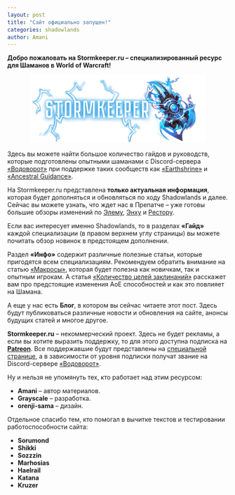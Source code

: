 ```yaml
---
layout: post
title: "Сайт официально запущен!"
categories: shadowlands 
author: Amani
---
```

**Добро пожаловать на Stormkeeper.ru – специализированный ресурс для Шаманов в World of Warcraft!**

<p align="center">
<img src="/assets/img/logos/sk_full.png" width=400x> 
</p>

Здесь вы можете найти большое количество гайдов и руководств, которые подготовлены опытными шаманами с Discord-сервера [«Водоворот»](https://discordapp.com/invite/zTQhBn8) при поддержке таких сообществ как [«Earthshrine»](https://discord.gg/earthshrine) и [«Ancestral Guidance»](https://discord.gg/AcTek6e).

На Stormkeeper.ru представлена **только актуальная информация**, которая будет дополняться и обновляться по ходу Shadowlands и далее. Сейчас вы можете узнать, что ждет нас в Препатче – уже готовы большие обзоры изменений по [Элему](https://stormkeeper.ru/ele/prepatch.html), [Энху](https://stormkeeper.ru/enh/prepatch.html) и [Рестору](https://stormkeeper.ru/resto/prepatch.html).

<!--more-->

Если вас интересует именно Shadowlands, то в разделах **«Гайд»** каждой специализации (в правом верхнем углу страницы) вы можете почитать обзор новинок в предстоящем дополнении.

Раздел **«Инфо»** содержит различные полезные статьи, которые пригодятся всем специализациям. Рекомендуем обратить внимание на статью [«Макросы»](https://stormkeeper.ru/info/macros.html), которая будет полезна как новичкам, так и опытным игрокам. А статья [«Количество целей заклинаний»](https://stormkeeper.ru/info/target_cap.html) расскажет вам про предстоящие изменения АоЕ способностей и как это повлияет на Шамана.

А еще у нас есть **Блог**, в котором вы сейчас читаете этот пост. Здесь будут публиковаться различные новости и обновления на сайте, анонсы будущих статей и многое другое.

**Stormkeeper.ru** – некоммерческий проект. Здесь не будет рекламы, а если вы хотите выразить поддержку, то для этого доступна подписка на [**Patreon**](https://www.patreon.com/amani_vodovorot). Все поддержавшие будут представлены на [специальной странице](https://stormkeeper.ru/info/patrons.html), а в зависимости от уровня подписки получат звание на Discord-сервере [«Водоворот»](https://discordapp.com/invite/zTQhBn8).

Ну и нельзя не упомянуть тех, кто работает над этим ресурсом:
* **Amani** – автор материалов.  
* **Grayscale** – разработка.
* **orenji-sama** – дизайн.

<p></p>

Отдельное спасибо тем, кто помогал в вычитке текстов и тестировании работоспособности сайта:
* **Sorumond**
* **Shikki**
* **Sozzzin**
* **Marhosias**
* **Haelrail**
* **Katana**
* **Kruzer**
